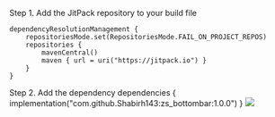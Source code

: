 Step 1. Add the JitPack repository to your build file


    dependencyResolutionManagement {
		repositoriesMode.set(RepositoriesMode.FAIL_ON_PROJECT_REPOS)
		repositories {
			mavenCentral()
			maven { url = uri("https://jitpack.io") }
		}
	}

Step 2. Add the dependency
dependencies {
	        implementation("com.github.Shabirh143:zs_bottombar:1.0.0")
	}
 [![](https://jitpack.io/v/Shabirh143/zs_bottombar.svg)](https://jitpack.io/#Shabirh143/zs_bottombar)
 

